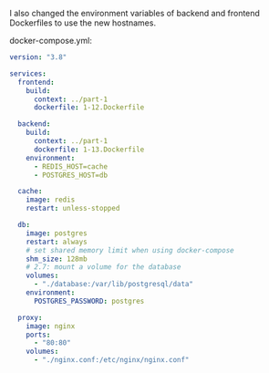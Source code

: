 I also changed the environment variables of backend and frontend Dockerfiles to use the new hostnames.

docker-compose.yml:

```yml
version: "3.8"

services:
  frontend:
    build:
      context: ../part-1
      dockerfile: 1-12.Dockerfile

  backend:
    build:
      context: ../part-1
      dockerfile: 1-13.Dockerfile
    environment:
      - REDIS_HOST=cache
      - POSTGRES_HOST=db

  cache:
    image: redis
    restart: unless-stopped

  db:
    image: postgres
    restart: always
    # set shared memory limit when using docker-compose
    shm_size: 128mb
    # 2.7: mount a volume for the database
    volumes:
      - "./database:/var/lib/postgresql/data"
    environment:
      POSTGRES_PASSWORD: postgres

  proxy:
    image: nginx
    ports:
      - "80:80"
    volumes:
      - "./nginx.conf:/etc/nginx/nginx.conf"
```
